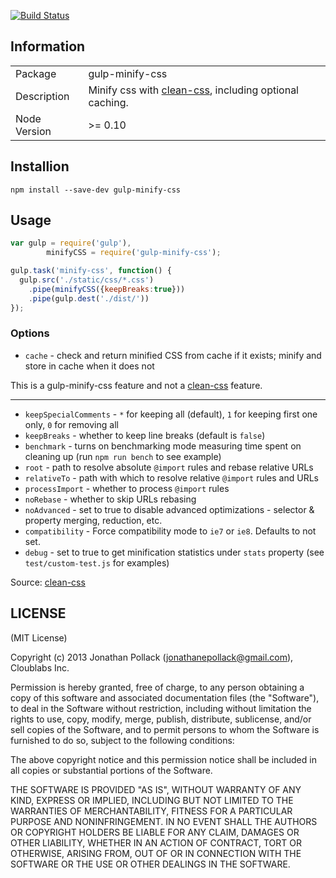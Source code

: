 [![Build Status](https://travis-ci.org/jonathanepollack/gulp-minify-css.png?branch=master)](https://travis-ci.org/jonathanepollack/gulp-minify-css)
## Information

<table>
<tr> 
<td>Package</td><td>gulp-minify-css</td>
</tr>
<tr>
<td>Description</td>
<td>Minify css with <a href="https://github.com/GoalSmashers/clean-css">clean-css</a>, including optional caching.</td>
</tr>
<tr>
<td>Node Version</td>
<td>>= 0.10</td>
</tr>
</table>

## Installion

```
npm install --save-dev gulp-minify-css
```

## Usage

```js
var gulp = require('gulp'),
		minifyCSS = require('gulp-minify-css');

gulp.task('minify-css', function() {
  gulp.src('./static/css/*.css')
    .pipe(minifyCSS({keepBreaks:true}))
    .pipe(gulp.dest('./dist/'))
});
```
### Options
* `cache` - check and return minified CSS from cache if it exists; minify and store in cache when it does not

This is a gulp-minify-css feature and not a [clean-css](https://github.com/GoalSmashers/clean-css/) feature.

___

* `keepSpecialComments` - `*` for keeping all (default), `1` for keeping first one only, `0` for removing all
* `keepBreaks` - whether to keep line breaks (default is `false`)
* `benchmark` - turns on benchmarking mode measuring time spent on cleaning up
  (run `npm run bench` to see example)
* `root` - path to resolve absolute `@import` rules and rebase relative URLs
* `relativeTo` - path with which to resolve relative `@import` rules and URLs
* `processImport` - whether to process `@import` rules
* `noRebase` - whether to skip URLs rebasing
* `noAdvanced` - set to true to disable advanced optimizations - selector & property merging, reduction, etc.
* `compatibility` - Force compatibility mode to `ie7` or `ie8`. Defaults to not set.
* `debug` - set to true to get minification statistics under `stats` property (see `test/custom-test.js` for examples)

Source: [clean-css](https://github.com/GoalSmashers/clean-css/blob/80f2d2cdbbe061c49ed1bfd0653edcb50dbebf57/README.md)

## LICENSE

(MIT License)

Copyright (c) 2013 Jonathan Pollack (<jonathanepollack@gmail.com>), Cloublabs Inc.

Permission is hereby granted, free of charge, to any person obtaining
a copy of this software and associated documentation files (the
"Software"), to deal in the Software without restriction, including
without limitation the rights to use, copy, modify, merge, publish,
distribute, sublicense, and/or sell copies of the Software, and to
permit persons to whom the Software is furnished to do so, subject to
the following conditions:

The above copyright notice and this permission notice shall be
included in all copies or substantial portions of the Software.

THE SOFTWARE IS PROVIDED "AS IS", WITHOUT WARRANTY OF ANY KIND,
EXPRESS OR IMPLIED, INCLUDING BUT NOT LIMITED TO THE WARRANTIES OF
MERCHANTABILITY, FITNESS FOR A PARTICULAR PURPOSE AND
NONINFRINGEMENT. IN NO EVENT SHALL THE AUTHORS OR COPYRIGHT HOLDERS BE
LIABLE FOR ANY CLAIM, DAMAGES OR OTHER LIABILITY, WHETHER IN AN ACTION
OF CONTRACT, TORT OR OTHERWISE, ARISING FROM, OUT OF OR IN CONNECTION
WITH THE SOFTWARE OR THE USE OR OTHER DEALINGS IN THE SOFTWARE.
